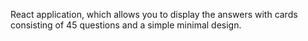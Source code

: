 React application, which allows you to display the answers with cards consisting of 45 questions and a simple minimal design.

